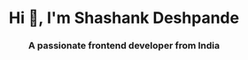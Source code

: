 <h1 align="center">Hi 👋, I'm Shashank Deshpande</h1>
<h3 align="center">A passionate frontend developer from India</h3>


 
 
 
